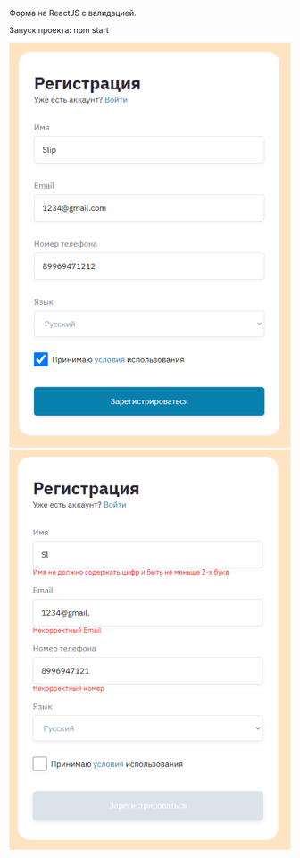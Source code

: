 Форма на ReactJS с валидацией.

Запуск проекта: npm start


![Image 1](https://github.com/SlipFil/react-form-test/raw/main/img/1.png)
![Image 2](https://github.com/SlipFil/react-form-test/raw/main/img/2.png)
